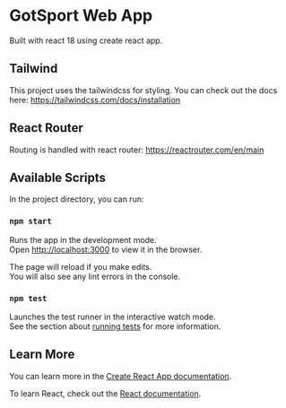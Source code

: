 # GotSport Web App

Built with react 18 using create react app. 

## Tailwind

This project uses the tailwindcss for styling. You can check out the docs here: https://tailwindcss.com/docs/installation

## React Router

Routing is handled with react router: https://reactrouter.com/en/main


## Available Scripts

In the project directory, you can run:

### `npm start`

Runs the app in the development mode.\
Open [http://localhost:3000](http://localhost:3000) to view it in the browser.

The page will reload if you make edits.\
You will also see any lint errors in the console.

### `npm test`

Launches the test runner in the interactive watch mode.\
See the section about [running tests](https://facebook.github.io/create-react-app/docs/running-tests) for more information.


## Learn More

You can learn more in the [Create React App documentation](https://facebook.github.io/create-react-app/docs/getting-started).

To learn React, check out the [React documentation](https://reactjs.org/).
